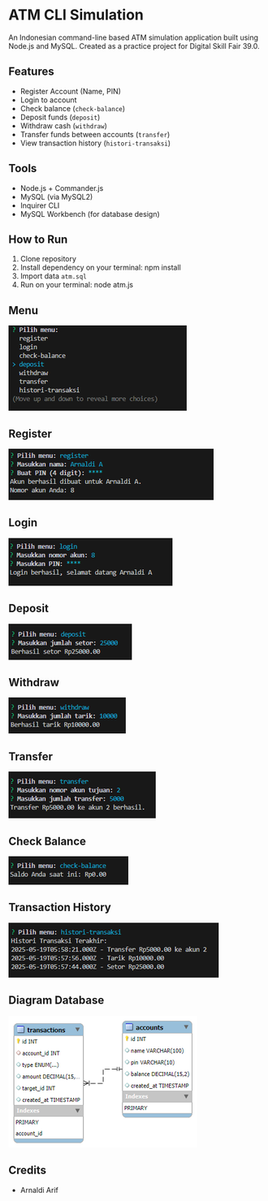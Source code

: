 # ATM CLI Simulation

An Indonesian command-line based ATM simulation application built using Node.js and MySQL.
Created as a practice project for Digital Skill Fair 39.0.

## Features
- Register Account (Name, PIN)
- Login to account
- Check balance (`check-balance`)
- Deposit funds (`deposit`)
- Withdraw cash (`withdraw`)
- Transfer funds between accounts (`transfer`)
- View transaction history (`histori-transaksi`)

## Tools
- Node.js + Commander.js
- MySQL (via MySQL2)
- Inquirer CLI
- MySQL Workbench (for database design)

##  How to Run
1. Clone repository
2. Install dependency on your terminal: npm install
3. Import data `atm.sql`
4. Run on your terminal: node atm.js

## Menu
![screenshot](./SS/Screenshot-menu.png)

## Register
![screenshot](./SS/Screenshot-register.png)

## Login
![screenshot](./SS/Screenshot-login.png)

## Deposit
![screenshot](./SS/Screenshot-deposit.png)

## Withdraw
![screenshot](./SS/Screenshot-withdraw.png)

## Transfer
![screenshot](./SS/Screenshot-transfer.png)

## Check Balance
![screenshot](./SS/Screenshot-check.png)

## Transaction History
![screenshot](./SS/Screenshot-history.png)

## Diagram Database
![diagram](./SS/atm-erd.png)

## Credits
- Arnaldi Arif
